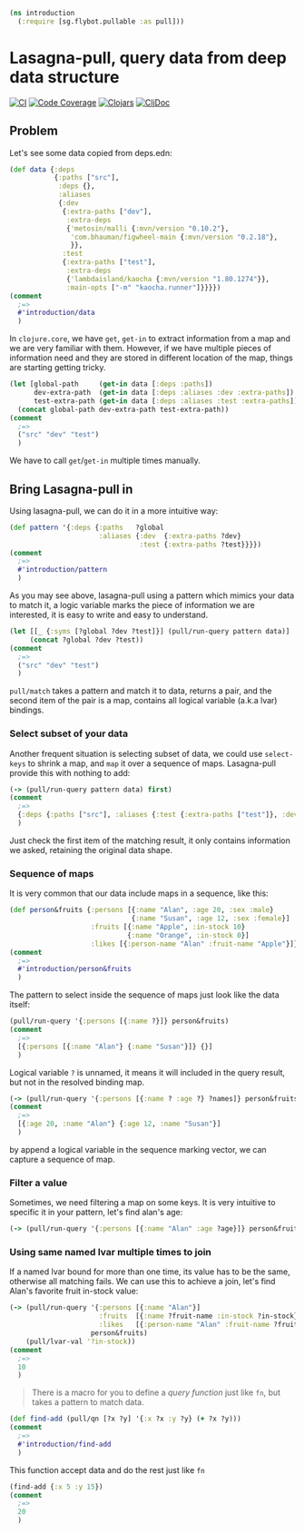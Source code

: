 ```clojure
(ns introduction 
  (:require [sg.flybot.pullable :as pull]))
```
# Lasagna-pull, query data from deep data structure
[![CI](https://github.com/flybot-sg/lasagna-pull/actions/workflows/main.yml/badge.svg)](https://github.com/flybot-sg/lasagna-pull/actions/workflows/main.yml)
[![Code Coverage](https://codecov.io/gh/flybot-sg/lasagna-pull/branch/master/graph/badge.svg)](https://codecov.io/gh/flybot-sg/lasagna-pull)
[![Clojars](https://img.shields.io/clojars/v/sg.flybot/lasagna-pull.svg)](https://clojars.org/sg.flybot/lasagna-pull)
[![CljDoc](https://cljdoc.org/badge/sg.flybot/lasagna-pull)](https://cljdoc.org/d/sg.flybot/lasagna-pull)
## Problem
 Let's see some data copied from deps.edn:
```clojure
(def data {:deps 
           {:paths ["src"],
            :deps {},
            :aliases
            {:dev
             {:extra-paths ["dev"],
              :extra-deps
              {'metosin/malli {:mvn/version "0.10.2"},
               'com.bhauman/figwheel-main {:mvn/version "0.2.18"},
               }},
             :test
             {:extra-paths ["test"],
              :extra-deps
              {'lambdaisland/kaocha {:mvn/version "1.80.1274"}},
              :main-opts ["-m" "kaocha.runner"]}}}})
(comment
  ;=>
  #'introduction/data
  )
```
 In `clojure.core`, we have `get`, `get-in` to extract information 
 from a map and we are very familiar with them. However, if we have multiple 
 pieces of information need and they are stored in different location of the map, 
 things are starting getting tricky. 

```clojure
(let [global-path     (get-in data [:deps :paths])
      dev-extra-path  (get-in data [:deps :aliases :dev :extra-paths])
      test-extra-path (get-in data [:deps :aliases :test :extra-paths])]
  (concat global-path dev-extra-path test-extra-path))
(comment
  ;=>
  ("src" "dev" "test")
  )
```
 We have to call `get`/`get-in` multiple times manually.
## Bring Lasagna-pull in
 Using lasagna-pull, we can do it in a more intuitive way:
```clojure
(def pattern '{:deps {:paths   ?global
                      :aliases {:dev  {:extra-paths ?dev}
                                :test {:extra-paths ?test}}}})
(comment
  ;=>
  #'introduction/pattern
  )
```
 As you may see above, lasagna-pull using a pattern which mimics your data
 to match it, a logic variable marks the piece of information we are interested,
 it is easy to write and easy to understand.
```clojure
(let [[_ {:syms [?global ?dev ?test]}] (pull/run-query pattern data)]
     (concat ?global ?dev ?test))
(comment
  ;=>
  ("src" "dev" "test")
  )
```
 `pull/match` takes a pattern and match it to data, returns a pair, and
 the second item of the pair is a map, contains all logical variable (a.k.a lvar)
 bindings.
### Select subset of your data
 Another frequent situation is selecting subset of data, we could use 
 `select-keys` to shrink a map, and `map` it over a sequence of maps.
 Lasagna-pull provide this with nothing to add:
```clojure
(-> (pull/run-query pattern data) first)
(comment
  ;=>
  {:deps {:paths ["src"], :aliases {:test {:extra-paths ["test"]}, :dev {:extra-paths ["dev"]}}}}
  )
```
 Just check the first item of the matching result, it only contains
 information we asked, retaining the original data shape.
### Sequence of maps
 It is very common that our data include maps in a sequence, like this:
```clojure
(def person&fruits {:persons [{:name "Alan", :age 20, :sex :male}
                              {:name "Susan", :age 12, :sex :female}]
                    :fruits [{:name "Apple", :in-stock 10}
                             {:name "Orange", :in-stock 0}]
                    :likes [{:person-name "Alan" :fruit-name "Apple"}]})
(comment
  ;=>
  #'introduction/person&fruits
  )
```
 The pattern to select inside the sequence of maps just look like the data itself:
```clojure
(pull/run-query '{:persons [{:name ?}]} person&fruits)
(comment
  ;=>
  [{:persons [{:name "Alan"} {:name "Susan"}]} {}]
  )
```
 Logical variable `?` is unnamed, it means it will included in the query result,
 but not in the resolved binding map. 
```clojure
(-> (pull/run-query '{:persons [{:name ? :age ?} ?names]} person&fruits) (pull/lvar-val '?names))
(comment
  ;=>
  [{:age 20, :name "Alan"} {:age 12, :name "Susan"}]
  )
```
 by append a logical variable in the sequence marking vector, we can capture
 a sequence of map.
### Filter a value
 Sometimes, we need filtering a map on some keys. It is very intuitive to specific
 it in your pattern, let's find alan's age:
```clojure
(-> (pull/run-query '{:persons [{:name "Alan" :age ?age}]} person&fruits) (pull/lvar-val '?age))
```
### Using same named lvar multiple times to join
 If a named lvar bound for more than one time, its value has to be the same, otherwise
 all matching fails. We can use this to achieve a join, let's find Alan's favorite fruit
 in-stock value:
```clojure
(-> (pull/run-query '{:persons [{:name "Alan"}]
                      :fruits  [{:name ?fruit-name :in-stock ?in-stock}]
                      :likes   [{:person-name "Alan" :fruit-name ?fruit-name}]}
                    person&fruits)
    (pull/lvar-val '?in-stock))
(comment
  ;=>
  10
  )
```
> There is a macro for you to define a *query function* just like `fn`, but takes
> a pattern to match data. 
```clojure
(def find-add (pull/qn [?x ?y] '{:x ?x :y ?y} (+ ?x ?y)))
(comment
  ;=>
  #'introduction/find-add
  )
```
 This function accept data and do the rest just like `fn`
```clojure
(find-add {:x 5 :y 15})
(comment
  ;=>
  20
  )
```
